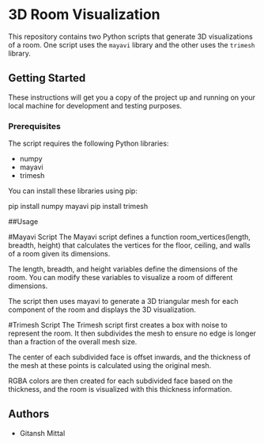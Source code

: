 # 3D Room Visualization

This repository contains two Python scripts that generate 3D visualizations of a room. One script uses the `mayavi` library and the other uses the `trimesh` library.

## Getting Started

These instructions will get you a copy of the project up and running on your local machine for development and testing purposes.

### Prerequisites

The script requires the following Python libraries:

- numpy
- mayavi
- trimesh

You can install these libraries using pip:

pip install numpy mayavi
pip install trimesh


##Usage

#Mayavi Script
The Mayavi script defines a function room_vertices(length, breadth, height) that calculates the vertices for the floor, ceiling, and walls of a room given its dimensions.

The length, breadth, and height variables define the dimensions of the room. You can modify these variables to visualize a room of different dimensions.

The script then uses mayavi to generate a 3D triangular mesh for each component of the room and displays the 3D visualization.

#Trimesh Script
The Trimesh script first creates a box with noise to represent the room. It then subdivides the mesh to ensure no edge is longer than a fraction of the overall mesh size.

The center of each subdivided face is offset inwards, and the thickness of the mesh at these points is calculated using the original mesh.

RGBA colors are then created for each subdivided face based on the thickness, and the room is visualized with this thickness information.

## Authors

- Gitansh Mittal
